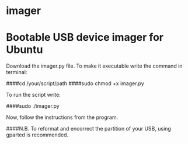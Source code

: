 # imager
Bootable USB device imager for Ubuntu
============================================

Download the imager.py file.
To make it executable write the command in terminal:

####cd /your/script/path
####sudo chmod +x imager.py

To run the script write:

####sudo ./imager.py

Now, follow the instructions from the program.

####N.B. To reformat and encorrect the partition of your USB, using gparted is recommended.
